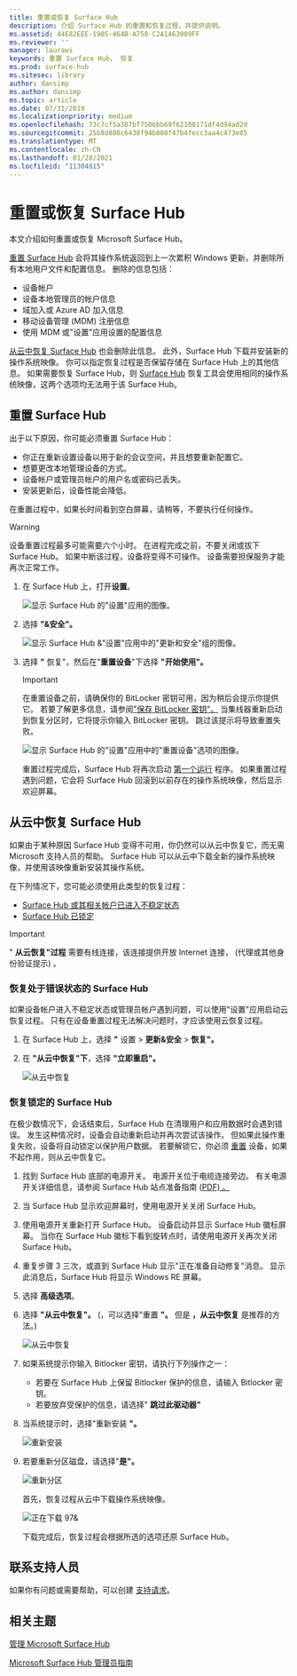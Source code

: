 ```yaml
---
title: 重置或恢复 Surface Hub
description: 介绍 Surface Hub 的重置和恢复过程，并提供说明。
ms.assetid: 44E82EEE-1905-464B-A758-C2A1463909FF
ms.reviewer: ''
manager: laurawi
keywords: 重置 Surface Hub， 恢复
ms.prod: surface-hub
ms.sitesec: library
author: dansimp
ms.author: dansimp
ms.topic: article
ms.date: 07/31/2019
ms.localizationpriority: medium
ms.openlocfilehash: 73c7cf5a387bf7506bb69f62100171df4d94ad2d
ms.sourcegitcommit: 25b8d880c6438f94b008f47b4fecc3aa4c473e85
ms.translationtype: MT
ms.contentlocale: zh-CN
ms.lasthandoff: 01/28/2021
ms.locfileid: "11304815"
---
```

# 重置或恢复 Surface Hub

本文介绍如何重置或恢复 Microsoft Surface Hub。  

[重置 Surface Hub](#reset-a-surface-hub) 会将其操作系统返回到上一次累积 Windows 更新，并删除所有本地用户文件和配置信息。 删除的信息包括：

- 设备帐户
- 设备本地管理员的帐户信息
- 域加入或 Azure AD 加入信息
- 移动设备管理 (MDM) 注册信息
- 使用 MDM 或"设置"应用设置的配置信息

[从云中恢复 Surface Hub](#recover-a-surface-hub-from-the-cloud) 也会删除此信息。 此外，Surface Hub 下载并安装新的操作系统映像。 你可以指定恢复过程是否保留存储在 Surface Hub 上的其他信息。 如果需要恢复 Surface Hub，则 [Surface Hub](surface-hub-recovery-tool.md) 恢复工具会使用相同的操作系统映像，这两个选项均无法用于该 Surface Hub。

## 重置 Surface Hub

出于以下原因，你可能必须重置 Surface Hub：

- 你正在重新设置设备以用于新的会议空间，并且想要重新配置它。
- 想要更改本地管理设备的方式。
- 设备帐户或管理员帐户的用户名或密码已丢失。
- 安装更新后，设备性能会降低。

在重置过程中，如果长时间看到空白屏幕，请稍等，不要执行任何操作。

> [!WARNING]
> 设备重置过程最多可能需要六个小时。 在进程完成之前，不要关闭或拔下 Surface Hub。 如果中断该过程，设备将变得不可操作。 设备需要担保服务才能再次正常工作。

1. 在 Surface Hub 上，打开**设置**。

   ![显示 Surface Hub 的"设置"应用的图像。](images/sh-settings.png)

2. 选择 **"&安全"。**

   ![显示 Surface Hub &"设置"应用中的"更新和安全"组的图像。](images/sh-settings-update-security.png)

3. 选择 **"** 恢复"，然后在"**重置设备**"下选择 **"开始使用"。**

   > [!IMPORTANT]
   > 在重置设备之前，请确保你的 BitLocker 密钥可用，因为稍后会提示你提供它。 若要了解更多信息，请参阅["保存 BitLocker 密钥"。](save-bitlocker-key-surface-hub.md) 当集线器重新启动到恢复分区时，它将提示你输入 BitLocker 密钥。 跳过该提示将导致重置失败。
   
   ![显示 Surface Hub 的"设置"应用中的"重置设备"选项的图像。](images/sh-settings-reset-device.png)

   重置过程完成后，Surface Hub 将再次启动 [第一个运行](first-run-program-surface-hub.md) 程序。 如果重置过程遇到问题，它会将 Surface Hub 回滚到以前存在的操作系统映像，然后显示欢迎屏幕。

<span id="cloud-recovery" />

## 从云中恢复 Surface Hub

如果由于某种原因 Surface Hub 变得不可用，你仍然可以从云中恢复它，而无需 Microsoft 支持人员的帮助。 Surface Hub 可以从云中下载全新的操作系统映像，并使用该映像重新安装其操作系统。

在下列情况下，您可能必须使用此类型的恢复过程：

- [Surface Hub 或其相关帐户已进入不稳定状态](#recover-a-surface-hub-in-a-bad-state)
- [Surface Hub 已锁定](#recover-a-locked-surface-hub)

>[!IMPORTANT]
>" **从云恢复"过程** 需要有线连接，该连接提供开放 Internet 连接， (代理或其他身份验证提示) 。

### 恢复处于错误状态的 Surface Hub

如果设备帐户进入不稳定状态或管理员帐户遇到问题，可以使用"设置"应用启动云恢复过程。 只有在设备重置过程无法解决问题时，才应该[](#reset-a-surface-hub)使用云恢复过程。

1. 在 Surface Hub 上，选择 **"** 设置 &gt; **更新&安全** &gt; **恢复"。**

2. 在 **"从云中恢复"下**，选择 **"立即重启"。**

   ![从云中恢复](images/recover-from-the-cloud.png)

### 恢复锁定的 Surface Hub

在极少数情况下，会话结束后，Surface Hub 在清理用户和应用数据时会遇到错误。 发生这种情况时，设备会自动重新启动并再次尝试该操作。 但如果此操作重复失败，设备将自动锁定以保护用户数据。 若要解锁它，你必须 [重置](#reset-a-surface-hub) 设备，如果不起作用，则从云中恢复它。

1. 找到 Surface Hub 底部的电源开关。 电源开关位于电缆连接旁边。 有关电源开关详细信息，请参阅 Surface Hub 站点准备指南 ([PDF) 。 ](surface-hub-site-readiness-guide.md)

2. 当 Surface Hub 显示欢迎屏幕时，使用电源开关关闭 Surface Hub。

3. 使用电源开关重新打开 Surface Hub。 设备启动并显示 Surface Hub 徽标屏幕。 当你在 Surface Hub 徽标下看到旋转点时，请使用电源开关再次关闭 Surface Hub。  

4. 重复步骤 3 三次，或直到 Surface Hub 显示"正在准备自动修复"消息。 显示此消息后，Surface Hub 将显示 Windows RE 屏幕。

5. 选择 **高级选项**。

6. 选择 **"从云中恢复"。**  (，可以选择"重置 **"。** 但是 **，从云中恢复** 是推荐的方法。) 

   ![从云中恢复](images/recover-from-cloud.png)
7. 如果系统提示你输入 Bitlocker 密钥，请执行下列操作之一：

   - 若要在 Surface Hub 上保留 Bitlocker 保护的信息，请输入 Bitlocker 密钥。
   - 若要放弃受保护的信息，请选择" **跳过此驱动器"**  

8. 当系统提示时，选择"重新安装 **"。**

    ![重新安装](images/reinstall.png)

9. 若要重新分区磁盘，请选择"**是"。**

   ![重新分区](images/repartition.png)

   首先，恢复过程从云中下载操作系统映像。  

   ![正在下载 97&](images/recover-progress.png)

   下载完成后，恢复过程会根据所选的选项还原 Surface Hub。
   

## 联系支持人员

如果你有问题或需要帮助，可以创建 [支持请求](https://support.microsoft.com/supportforbusiness/productselection)。


## 相关主题

[管理 Microsoft Surface Hub](manage-surface-hub.md)

[Microsoft Surface Hub 管理员指南](surface-hub-administrators-guide.md)
